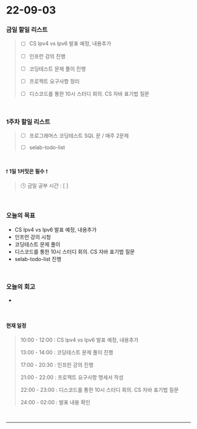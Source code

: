 # 22-09-03
 ### 금일 할일 리스트
> - [ ]  CS Ipv4 vs Ipv6 발표 예정, 내용추가
>
> - [ ]  인프런 강의 진행
>
> - [ ]  코딩테스트 문제 풀이 진행
>
> - [ ]  프로젝트 요구사항 정리
>
> - [ ]  디스코드를 통한 10시 스터디 회의. CS 자바 표기법 질문

<br/>

### 1주차 할일 리스트  

> - [ ]  프로그래머스 코딩테스트 SQL 문 / 매주 2문제  
>
> - [ ]  selab-todo-list

<br/>

❗ **1일 1커밋은 필수** ❗
> 🕒 금일 공부 시간 :  [  ]    
  
<br/>

### 오늘의 목표
- CS Ipv4 vs Ipv6 발표 예정, 내용추가
- 인프런 강의 시청
- 코딩테스트 문제 풀이
- 디스코드를 통한 10시 스터디 회의. CS 자바 표기법 질문
- selab-todo-list 진행

<br>

### 오늘의 회고
- 

<br>

#### 현재 일정  
> 10:00 - 12:00 : CS Ipv4 vs Ipv6 발표 예정, 내용추가
>
> 13:00 - 14:00 : 코딩테스트 문제 풀이 진행
>
> 17:00 - 20:30 : 인프런 강의 진행
>
> 21:00 - 22:00 : 프로젝트 요구사항 명세서 작성
>
> 22:00 - 23:00 : 디스코드를 통한 10시 스터디 회의. CS 자바 표기법 질문
>
> 24:00 - 02:00 : 발표 내용 확인

<br/>

------------  